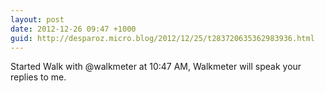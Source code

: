 ```yaml
---
layout: post
date: 2012-12-26 09:47 +1000
guid: http://desparoz.micro.blog/2012/12/25/t283720635362983936.html
---
```

Started Walk with @walkmeter at 10:47 AM, Walkmeter will speak your replies to me.

